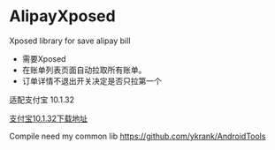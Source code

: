 # AlipayXposed
Xposed library for save alipay bill

* 需要Xposed
* 在账单列表页面自动拉取所有账单。
* 订单详情不退出开关决定是否只拉第一个

适配支付宝 10.1.32

[支付宝10.1.32下载地址](https://github.com/ykrank/AlipayXposed/blob/master/extra/alipay_10.1.32.apk)

Compile need my common lib https://github.com/ykrank/AndroidTools
